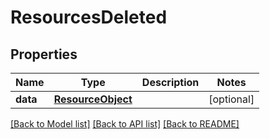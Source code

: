 # ResourcesDeleted

## Properties
Name | Type | Description | Notes
------------ | ------------- | ------------- | -------------
**data** | [**ResourceObject**](ResourceObject.md) |  | [optional] 

[[Back to Model list]](../README.md#documentation-for-models) [[Back to API list]](../README.md#documentation-for-api-endpoints) [[Back to README]](../README.md)


